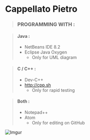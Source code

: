 # Cappellato Pietro


> ### PROGRAMMING WITH :

> #### Java :
> * NetBeans IDE 8.2
> * Eclipse Java Oxygen
>   * Only for UML diagram

> #### C / C++ :
> * Dev-C++
> * http://cpp.sh
>   * Only for rapid testing

> #### Both :
> * Notepad++
> * Atom
>   * Only for editing on GitHub

![Imgur](https://i.imgur.com/TQGnabh.gif)
